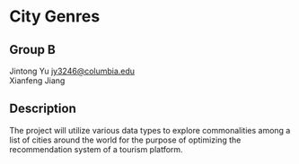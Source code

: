 # City Genres  
## Group B  
Jintong Yu jy3246@columbia.edu  
Xianfeng Jiang     
## Description  
The project will utilize various data types to explore commonalities among a list of cities around the world for the purpose of optimizing the recommendation system of a tourism platform.
